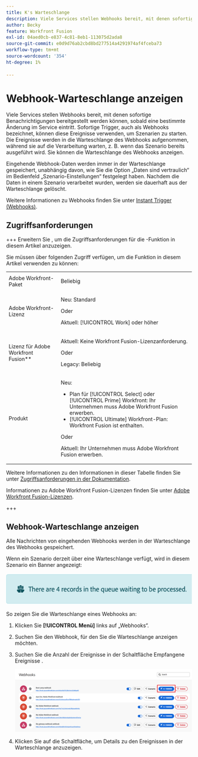 ```yaml
---
title: K's Warteschlange
description: Viele Services stellen Webhooks bereit, mit denen sofortige Benachrichtigungen bereitgestellt werden können, sobald eine bestimmte Änderung im Service eintritt. Sofortige Trigger, auch als Webhooks bezeichnet, können diese Ereignisse verwenden, um Szenarien zu starten. Die Ereignisse werden in die Warteschlange des Webhooks aufgenommen, während sie auf die Verarbeitung warten, z. B. wenn das Szenario bereits ausgeführt wird. Sie können die Warteschlange des Webhooks anzeigen.
author: Becky
feature: Workfront Fusion
exl-id: 04aed0cb-e837-4c81-8eb1-113075d2ada8
source-git-commit: e0d9d76ab2cbd8bd277514a4291974af4fceba73
workflow-type: tm+mt
source-wordcount: '354'
ht-degree: 1%

---
```


# Webhook-Warteschlange anzeigen

Viele Services stellen Webhooks bereit, mit denen sofortige Benachrichtigungen bereitgestellt werden können, sobald eine bestimmte Änderung im Service eintritt. Sofortige Trigger, auch als Webhooks bezeichnet, können diese Ereignisse verwenden, um Szenarien zu starten. Die Ereignisse werden in die Warteschlange des Webhooks aufgenommen, während sie auf die Verarbeitung warten, z. B. wenn das Szenario bereits ausgeführt wird. Sie können die Warteschlange des Webhooks anzeigen.

Eingehende Webhook-Daten werden immer in der Warteschlange gespeichert, unabhängig davon, wie Sie die Option „Daten sind vertraulich“ im Bedienfeld „Szenario-Einstellungen“ festgelegt haben. Nachdem die Daten in einem Szenario verarbeitet wurden, werden sie dauerhaft aus der Warteschlange gelöscht.

Weitere Informationen zu Webhooks finden Sie unter [Instant Trigger (Webhooks)](/help/workfront-fusion/references/modules/webhooks-reference.md).

## Zugriffsanforderungen

+++ Erweitern Sie , um die Zugriffsanforderungen für die -Funktion in diesem Artikel anzuzeigen.

Sie müssen über folgenden Zugriff verfügen, um die Funktion in diesem Artikel verwenden zu können:

<table style="table-layout:auto">
 <col> 
 <col> 
 <tbody> 
  <tr> 
   <td role="rowheader">Adobe Workfront-Paket</td> 
   <td> <p>Beliebig</p> </td> 
  </tr> 
  <tr data-mc-conditions=""> 
   <td role="rowheader">Adobe Workfront-Lizenz</td> 
   <td> <p>Neu: Standard</p><p>Oder</p><p>Aktuell: [!UICONTROL Work] oder höher</p> </td> 
  </tr> 
  <tr> 
   <td role="rowheader">Lizenz für Adobe Workfront Fusion**</td> 
   <td>
   <p>Aktuell: Keine Workfront Fusion-Lizenzanforderung.</p>
   <p>Oder</p>
   <p>Legacy: Beliebig </p>
   </td> 
  </tr> 
  <tr> 
   <td role="rowheader">Produkt</td> 
   <td>
   <p>Neu:</p> <ul><li>Plan für [!UICONTROL Select] oder [!UICONTROL Prime] Workfront: Ihr Unternehmen muss Adobe Workfront Fusion erwerben.</li><li>[!UICONTROL Ultimate] Workfront-Plan: Workfront Fusion ist enthalten.</li></ul>
   <p>Oder</p>
   <p>Aktuell: Ihr Unternehmen muss Adobe Workfront Fusion erwerben.</p>
   </td> 
  </tr>
 </tbody> 
</table>

Weitere Informationen zu den Informationen in dieser Tabelle finden Sie unter [Zugriffsanforderungen in der Dokumentation](/help/workfront-fusion/references/licenses-and-roles/access-level-requirements-in-documentation.md).

Informationen zu Adobe Workfront Fusion-Lizenzen finden Sie unter [Adobe Workfront Fusion-Lizenzen](/help/workfront-fusion/set-up-and-manage-workfront-fusion/licensing-operations-overview/license-automation-vs-integration.md).

+++

## Webhook-Warteschlange anzeigen

Alle Nachrichten von eingehenden Webhooks werden in der Warteschlange des Webhooks gespeichert.

Wenn ein Szenario derzeit über eine Warteschlange verfügt, wird in diesem Szenario ein Banner angezeigt:

![Warteschlangen-Banner](assets/queue-banner.png)

So zeigen Sie die Warteschlange eines Webhooks an:

1. Klicken Sie **[!UICONTROL Menü]** links auf „Webhooks“.
1. Suchen Sie den Webhook, für den Sie die Warteschlange anzeigen möchten.
1. Suchen Sie die Anzahl der Ereignisse in der Schaltfläche Empfangene Ereignisse .

   ![Webhook-Warteschlange](assets/webhook-queue.png)

1. Klicken Sie auf die Schaltfläche, um Details zu den Ereignissen in der Warteschlange anzuzeigen.
